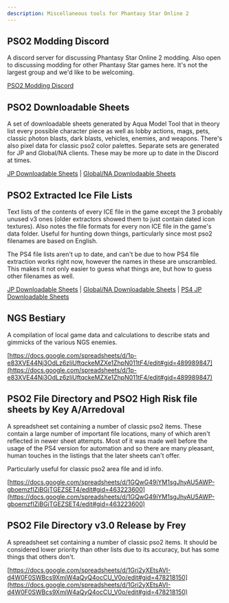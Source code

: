 ```yaml
---
description: Miscellaneous tools for Phantasy Star Online 2
---
```

## PSO2 Modding Discord
A discord server for discussing Phantasy Star Online 2 modding. Also open to discussing modding for other Phantasy Star games here. It's not the largest group and we'd like to be welcoming.

[PSO2 Modding Discord](https://discord.gg/cV3QRkB)

## PSO2 Downloadable Sheets
A set of downloadable sheets generated by Aqua Model Tool that in theory list every possible character piece as well as lobby actions, mags, pets, classic photon blasts, dark blasts, vehicles, enemies, and weapons. There's also pixel data for classic pso2 color palettes. Separate sets are generated for JP and Global/NA clients. 
These may be more up to date in the Discord at times.

[JP Downloadable Sheets](../../../assets/pso2/jp_downloadable_sheets.7z) |
[Global/NA Downlodaable Sheets](../../../assets/pso2/na_downloadable_sheets.7z)

## PSO2 Extracted Ice File Lists
Text lists of the contents of every ICE file in the game except the 3 probably unused v3 ones (older extractors showed them to just contain dated icon textures). Also notes the file formats for every non ICE file in the game's data folder. Useful for hunting down things, particularly since most pso2 filenames are based on English.

The PS4 file lists aren't up to date, and can't be due to how PS4 file extraction works right now, however the names in these are unscrambled. This makes it not only easier to guess what things are, but how to guess other filenames as well.

[JP Downloadable Sheets](../../../assets/pso2/jp_ice_filelist.7z) |
[Global/NA Downloadable Sheets](../../../assets/pso2/na_ice_filelist.7z) |
[PS4 JP Downloadable Sheets](../../../assets/pso2/ps4_ice_filelists.7z)

## NGS Bestiary
A compilation of local game data and calculations to describe stats and gimmicks of the various NGS enemies.

[https://docs.google.com/spreadsheets/d/1p-e83XVE44Nj3OdLz6zliUftqckeMZXe1ZhpN011tF4/edit#gid=489989847](https://docs.google.com/spreadsheets/d/1p-e83XVE44Nj3OdLz6zliUftqckeMZXe1ZhpN011tF4/edit#gid=489989847)

## PSO2 File Directory and PSO2 High Risk file sheets by Key A/Arredoval
A spreadsheet set containing a number of classic pso2 items. These contain a large number of important file locations, many of which aren't reflected in newer sheet attempts. Most of it was made well before the usage of the PS4 version for automation and so there are many pleasant, human touches in the listings that the later sheets can't offer.

Particularly useful for classic pso2 area file and id info.

[https://docs.google.com/spreadsheets/d/1GQwG49iYM1sgJhyAU5AWP-gboemzfIZjBGjTGEZSET4/edit#gid=463223600](https://docs.google.com/spreadsheets/d/1GQwG49iYM1sgJhyAU5AWP-gboemzfIZjBGjTGEZSET4/edit#gid=463223600)

## PSO2 File Directory v3.0 Release by Frey
A spreadsheet set containing a number of classic pso2 items. It should be considered lower priority than other lists due to its accuracy, but has some things that others don't.

[https://docs.google.com/spreadsheets/d/1Gri2yXEtsAVI-d4W0F0SWBcs9XmjW4aQyQ4ocCU_V0o/edit#gid=478218150](https://docs.google.com/spreadsheets/d/1Gri2yXEtsAVI-d4W0F0SWBcs9XmjW4aQyQ4ocCU_V0o/edit#gid=478218150)
